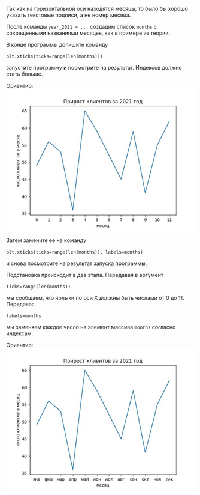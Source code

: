 Так как на горизонтальной оси находятся месяцы, то было бы хорошо указать текстовые подписи, а не номер месяца.

После команды `year_2021 = ...` создадим список `months` с сокращенными названиями месяцев, как в примере из теории.

В конце программы допишите команду

```
plt.xticks(ticks=range(len(months)))
```

запустите программу и посмотрите на результат. Индексов должно стать больше.


Ориентир:
![TargetDown](./pics/img_4_1.jpg)

Затем замените ее на команду

```
plt.xticks(ticks=range(len(months)), labels=months)
```

и снова посмотрите на результат запуска программы. 

Подстановка происходит в два этапа. Передавая в аргумент 
```
ticks=range(len(months))
```

мы сообщаем, что ярлыки по оси Х должны быть числами от 0 до 11. Передавая 
```
labels=months
```
мы заменяем каждое число на элемент массива `months` согласно индексам.


Ориентир:
![TargetDown](./assets/img_4_2.jpg)